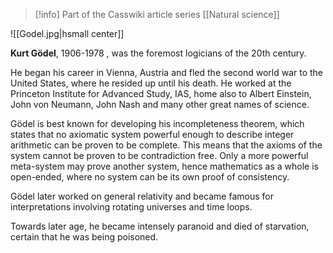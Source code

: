 > [!info] Part of the Casswiki article series [[Natural science]]

![[Godel.jpg|hsmall center]]

**Kurt Gödel**, 1906-1978 , was the foremost logicians of the 20th century.

He began his career in Vienna, Austria and fled the second world war to the United States, where he resided up until his death. He worked at the Princeton Institute for Advanced Study, IAS, home also to Albert Einstein, John von Neumann, John Nash and many other great names of science.

Gödel is best known for developing his incompleteness theorem, which states that no axiomatic system powerful enough to describe integer arithmetic can be proven to be complete. This means that the axioms of the system cannot be proven to be contradiction free. Only a more powerful meta-system may prove another system, hence mathematics as a whole is open-ended, where no system can be its own proof of consistency.

Gödel later worked on general relativity and became famous for interpretations involving rotating universes and time loops.

Towards later age, he became intensely paranoid and died of starvation, certain that he was being poisoned.